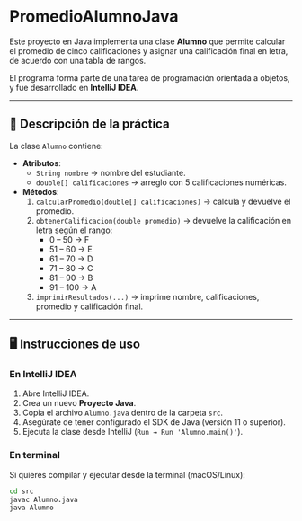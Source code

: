 # PromedioAlumnoJava

Este proyecto en Java implementa una clase **Alumno** que permite calcular el promedio de cinco calificaciones y asignar una calificación final en letra, de acuerdo con una tabla de rangos.  

El programa forma parte de una tarea de programación orientada a objetos, y fue desarrollado en **IntelliJ IDEA**.

---

## 🚀 Descripción de la práctica

La clase `Alumno` contiene:
- **Atributos**:  
  - `String nombre` → nombre del estudiante.  
  - `double[] calificaciones` → arreglo con 5 calificaciones numéricas.  
- **Métodos**:  
  1. `calcularPromedio(double[] calificaciones)` → calcula y devuelve el promedio.  
  2. `obtenerCalificacion(double promedio)` → devuelve la calificación en letra según el rango:  
     - 0 – 50 → F  
     - 51 – 60 → E  
     - 61 – 70 → D  
     - 71 – 80 → C  
     - 81 – 90 → B  
     - 91 – 100 → A  
  3. `imprimirResultados(...)` → imprime nombre, calificaciones, promedio y calificación final.  

---

## 🖥️ Instrucciones de uso

### En IntelliJ IDEA
1. Abre IntelliJ IDEA.  
2. Crea un nuevo **Proyecto Java**.  
3. Copia el archivo `Alumno.java` dentro de la carpeta `src`.  
4. Asegúrate de tener configurado el SDK de Java (versión 11 o superior).  
5. Ejecuta la clase desde IntelliJ (`Run → Run 'Alumno.main()'`).

### En terminal
Si quieres compilar y ejecutar desde la terminal (macOS/Linux):

```bash
cd src
javac Alumno.java
java Alumno

